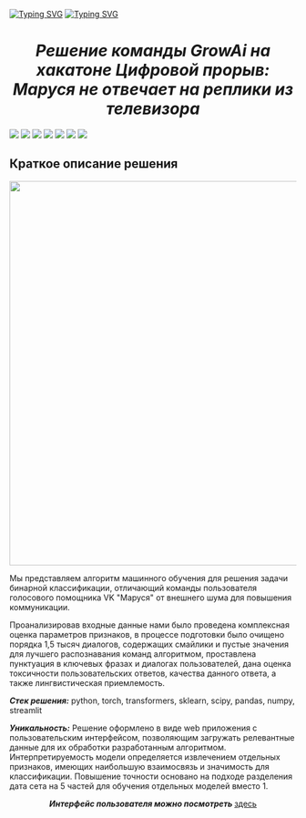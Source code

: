 [![Typing SVG](https://readme-typing-svg.herokuapp.com?color=%2336BCF7&lines=Маруся+не+отвечает+на+реплики)](https://git.io/typing-svg)
[![Typing SVG](https://readme-typing-svg.herokuapp.com?color=%2336BCF7&lines=из+телевизора)](https://git.io/typing-svg)

<h1 align="center"><i>Решение команды GrowAi на хакатоне Цифровой прорыв: Маруся не отвечает на реплики из телевизора</i></h1>

<p>
    <img src="https://img.shields.io/badge/PyTorch-%23EE4C2C.svg?style=for-the-badge&logo=PyTorch&logoColor=white">
    <img src="https://img.shields.io/badge/python-3670A0?style=for-the-badge&logo=python&logoColor=ffdd54">
    <img src="https://img.shields.io/badge/pandas-%23150458.svg?style=for-the-badge&logo=pandas&logoColor=white">
    <img src="https://img.shields.io/badge/numpy-%23013243.svg?style=for-the-badge&logo=numpy&logoColor=white">
    <img src="https://img.shields.io/badge/Matplotlib-%23ffffff.svg?style=for-the-badge&logo=Matplotlib&logoColor=black">
    <img src="https://img.shields.io/badge/SciPy-%230C55A5.svg?style=for-the-badge&logo=scipy&logoColor=%white">
    <img src="https://img.shields.io/badge/scikit--learn-%23F7931E.svg?style=for-the-badge&logo=scikit-learn&logoColor=white">
</p>

<h2>Краткое описание решения</h2>
<p align="center"><img src="https://grow-ai-marusya-vk-digital.hf.space/media/d5c5f03764cfe8f85490c4edca900b35975b1bd5f4971f4e117e81ce.jpeg" width="1008" height="675"></p>

<p> Мы представляем алгоритм машинного обучения для решения задачи бинарной классификации, отличающий команды пользователя голосового помощника VK "Маруся" от внешнего   шума для повышения коммуникации.</p>

<p>Проанализировав входные данные нами было проведена комплексная оценка параметров признаков, в процессе подготовки было очищено порядка 1,5 тысяч диалогов, содержащих    смайлики и пустые значения для лучшего распознавания команд алгоритмом, проставлена пунктуация в ключевых фразах и диалогах пользователей, дана оценка 
токсичности пользовательских ответов, качества данного ответа, а также лингвистическая приемлемость.</p>

<p><b><i>Стек решения:</i></b> python, torch, transformers, sklearn, scipy, pandas, numpy, streamlit</p>

<p><b><i>Уникальность:</i></b> Решение оформлено в виде web приложения с пользовательским интерфейсом, позволяющим загружать релевантные данные для их обработки разработанным алгоритмом. Интерпретируемость модели определяется извлечением отдельных признаков, имеющих наибольшую взаимосвязь и значимость для классификации. Повышение точности основано на подходе разделения дата сета на 5 частей для обучения отдельных моделей вместо 1.</p>

<p align="center"><b><i>Интерфейс пользователя можно посмотреть </i></b><a href="https://huggingface.co/spaces/Grow-Ai/Marusya_VK_digital">здесь</a></p>
